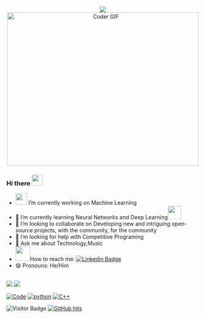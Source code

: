 <br><p align = "center"><img src="https://raw.githubusercontent.com/fnky/fnky/fnky/img/fan-1.gif"><br>
    <img src="https://media.giphy.com/media/SWoSkN6DxTszqIKEqv/giphy.gif" alt="Coder GIF" width="500" height="400"></p>
### Hi there <img src="https://github.com/TheDudeThatCode/TheDudeThatCode/blob/master/Assets/Hi.gif" width="29px">
- <img src="https://media.giphy.com/media/WUlplcMpOCEmTGBtBW/giphy.gif" width="30"> I’m currently working on Machine Learning
- 🌱 I’m currently learning Neural Networks and Deep Learning<img src="https://github.com/raghavk16/raghavk16/blob/master/giphy.webp" width="35" />
- 👯 I’m looking to collaborate on Developing new and intriguing open-source projects, with the community, for the community
- 🤔 I’m looking for help with Competitive Programing
- 💬 Ask me about Technology,Music
- <img src="https://github.com/raghavk16/raghavk16/blob/master/connected.gif" width="38">How to reach me: [![Linkedin Badge](https://img.shields.io/badge/-GurkiratSingh-blue?style=flat-square&logo=Linkedin&logoColor=white&link=https://www.linkedin.com/in/gurkirat-singh-87901a169/)](https://www.linkedin.com/in/gurkirat-singh-87901a169/)
- 😄 Pronouns: He/Him
<br>
<img src="https://github-readme-stats.vercel.app/api?username=gurkiratsingh-1&&show_icons=true&title_color=ffffff&icon_color=bb2acf&text_color=daf7dc&bg_color=151515">

<img src="https://github-readme-stats.vercel.app/api/top-langs/?username=gurkiratsingh-1&hide=css,html&theme=tokyonight">

<a href="https://github.com/gurkiratsingh-1?tab=repositories" target="_blank"><img alt="Code" src="https://img.shields.io/badge/-code-000000?style=flat-square&logo=Plex&logoColor=white"></a>
    <a href="https://github.com/gurkiratsingh-1?tab=repositories&language=python" target="_blank"><img alt="python" src="https://img.shields.io/badge/-python-3776AB?style=flat-square&logo=Python&logoColor=white"></a>
    <a href="https://github.com/gurkiratsingh-1?tab=repositories&language=c%2B%2B" target="_blank"><img alt="C++" src="https://img.shields.io/badge/-C%2B%2B-00599C?style=flat-square&logo=C%2B%2B&logoColor=white"></a>

![Visitor Badge](https://visitor-badge.laobi.icu/badge?page_id=gurkiratsingh-1)
<a href="https://github.com/gurkiratsingh-1/gurkiratsingh-1" target="_blank"><img alt="GitHub hits" src="https://img.shields.io/github/last-commit/gurkiratsingh-1/gurkiratsingh-1?label=profile%20updated&style=flat-square"></a>
<!--
[**Connect via LinkedIn**](https://www.linkedin.com/in/gurkirat-singh-87901a169/)
[![Twitter Badge](https://img.shields.io/badge/-@id-1ca0f1?style=flat-square&labelColor=1ca0f1&logo=twitter&logoColor=white&link=https://twitter.com/id)](https://twitter.com/id) 
[![Twitter URL](https://img.shields.io/twitter/url?color=%23fb3958&label=follow&logo=instagram&logoColor=%23fb3958&style=flat-square&url=https%3A%2F%2Fwww.instagram.com%2Falejorc_)](https://www.instagram.com/id/)
 [![Medium Badge](https://img.shields.io/badge/-@mishra.shanu15-03a57a?style=flat-square&labelColor=000000&logo=Medium&link=https://medium.com/@id/)](https://medium.com/@id/)
[![Gmail Badge](https://img.shields.io/badge/Gmail-c14438?style=flat-square&logo=Gmail&logoColor=white&link=mailto:id@gmail.com)](mailto:id@gmail.com)
- 🔭🌱📫⚡ Fun fact: ...
-->

